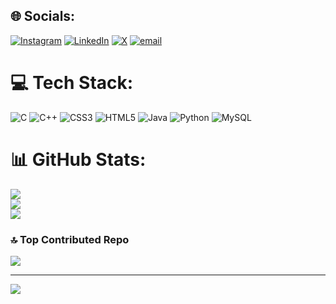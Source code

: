 
## 🌐 Socials:
[![Instagram](https://img.shields.io/badge/Instagram-%23E4405F.svg?logo=Instagram&logoColor=white)](https://instagram.com/bhuvana.me) 
[![LinkedIn](https://img.shields.io/badge/LinkedIn-%230077B5.svg?logo=linkedin&logoColor=white)](https://linkedin.com/in/https://www.linkedin.com/in/bhuvana-a-m-9a11b5305?utm_source=share&utm_campaign=share_via&utm_content=profile&utm_medium=android_app)
[![X](https://img.shields.io/badge/X-black.svg?logo=X&logoColor=white)](https://x.com/bhuvana_am) [![email](https://img.shields.io/badge/Email-D14836?logo=gmail&logoColor=white)](mailto:Bhuvanaam76@gmail.com) 

# 💻 Tech Stack:
![C](https://img.shields.io/badge/c-%2300599C.svg?style=flat&logo=c&logoColor=white) ![C++](https://img.shields.io/badge/c++-%2300599C.svg?style=flat&logo=c%2B%2B&logoColor=white) ![CSS3](https://img.shields.io/badge/css3-%231572B6.svg?style=flat&logo=css3&logoColor=white) ![HTML5](https://img.shields.io/badge/html5-%23E34F26.svg?style=flat&logo=html5&logoColor=white) ![Java](https://img.shields.io/badge/java-%23ED8B00.svg?style=flat&logo=openjdk&logoColor=white) ![Python](https://img.shields.io/badge/python-3670A0?style=flat&logo=python&logoColor=ffdd54) ![MySQL](https://img.shields.io/badge/mysql-4479A1.svg?style=flat&logo=mysql&logoColor=white)
# 📊 GitHub Stats:
![](https://github-readme-stats.vercel.app/api?username=Bhuvana1845&theme=dark&hide_border=true&include_all_commits=true&count_private=false)<br/>
![](https://nirzak-streak-stats.vercel.app/?user=Bhuvana1845&theme=dark&hide_border=true)<br/>
![](https://github-readme-stats.vercel.app/api/top-langs/?username=Bhuvana1845&theme=dark&hide_border=true&include_all_commits=true&count_private=false&layout=compact)

### 🔝 Top Contributed Repo
![](https://github-contributor-stats.vercel.app/api?username=Bhuvana1845&limit=5&theme=dark&combine_all_yearly_contributions=true)

---
[![](https://visitcount.itsvg.in/api?id=Bhuvana1845&icon=0&color=12)](https://visitcount.itsvg.in)

<!-- Proudly created with GPRM ( https://gprm.itsvg.in ) -->
